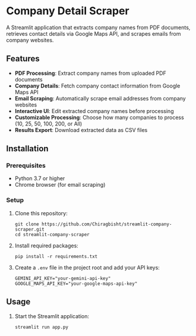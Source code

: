 # Company Detail Scraper

A Streamlit application that extracts company names from PDF documents, retrieves contact details via Google Maps API, and scrapes emails from company websites.

## Features

- **PDF Processing**: Extract company names from uploaded PDF documents
- **Company Details**: Fetch company contact information from Google Maps API
- **Email Scraping**: Automatically scrape email addresses from company websites
- **Interactive UI**: Edit extracted company names before processing
- **Customizable Processing**: Choose how many companies to process (10, 25, 50, 100, 200, or All)
- **Results Export**: Download extracted data as CSV files

## Installation

### Prerequisites

- Python 3.7 or higher
- Chrome browser (for email scraping)

### Setup

1. Clone this repository:
   ```
   git clone https://github.com/Chiragbisht/streamlit-company-scraper.git
   cd streamlit-company-scraper
   
   ```

2. Install required packages:
   ```
   pip install -r requirements.txt
   ```

3. Create a `.env` file in the project root and add your API keys:
   ```
   GEMINI_API_KEY="your-gemini-api-key"
   GOOGLE_MAPS_API_KEY="your-google-maps-api-key"
   ```


## Usage

1. Start the Streamlit application:
   ```
   streamlit run app.py
   ```
